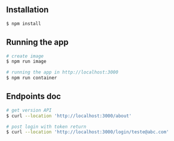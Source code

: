 ## Installation

```bash
$ npm install
```

## Running the app

```bash
# create image
$ npm run image

# running the app in http://localhost:3000
$ npm run container

```

## Endpoints doc

```bash
# get version API
$ curl --location 'http://localhost:3000/about'

# post login with token return
$ curl --location 'http://localhost:3000/login/teste@abc.com'

```